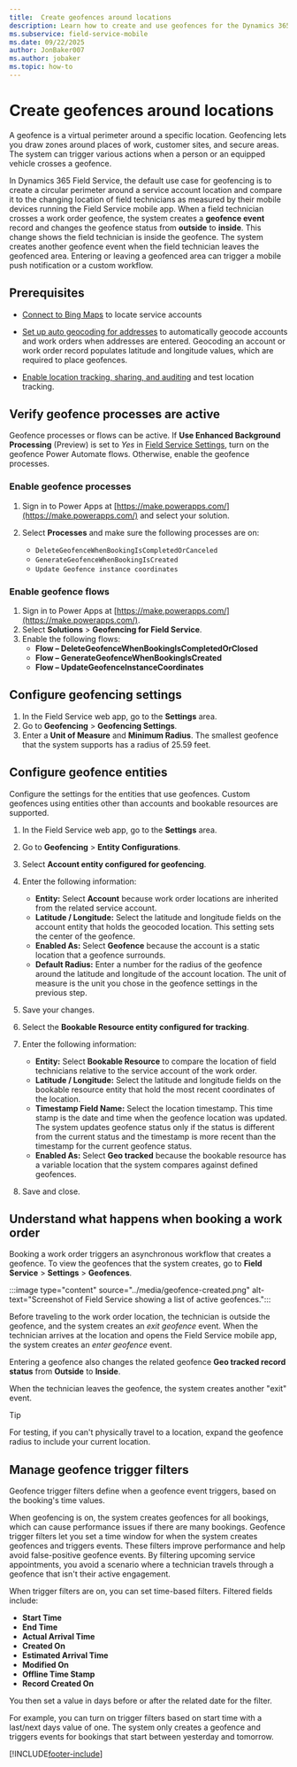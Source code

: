 ```yaml
---
title:  Create geofences around locations
description: Learn how to create and use geofences for the Dynamics 365 Field Service mobile app.
ms.subservice: field-service-mobile
ms.date: 09/22/2025
author: JonBaker007
ms.author: jobaker
ms.topic: how-to
---
```


# Create geofences around locations

A geofence is a virtual perimeter around a specific location. Geofencing lets you draw zones around places of work, customer sites, and secure areas. The system can trigger various actions when a person or an equipped vehicle crosses a geofence.

In Dynamics 365 Field Service, the default use case for geofencing is to create a circular perimeter around a service account location and compare it to the changing location of field technicians as measured by their mobile devices running the Field Service mobile app. When a field technician crosses a work order geofence, the system creates a **geofence event** record and changes the geofence status from **outside** to **inside**. This change shows the field technician is inside the geofence. The system creates another geofence event when the field technician leaves the geofenced area. Entering or leaving a geofenced area can trigger a mobile push notification or a custom workflow.

## Prerequisites

- [Connect to Bing Maps](../field-service-maps-address-locations.md#connect-to-maps) to locate service accounts

- [Set up auto geocoding for addresses](../turn-on-auto-geocoding.md) to automatically geocode accounts and work orders when addresses are entered. Geocoding an account or work order record populates latitude and longitude values, which are required to place geofences.

- [Enable location tracking, sharing, and auditing](track-technician-location.md) and test location tracking.

## Verify geofence processes are active

Geofence processes or flows can be active. If **Use Enhanced Background Processing** (Preview) is set to *Yes* in [Field Service Settings](../configure-default-settings.md#other-settings), turn on the geofence Power Automate flows. Otherwise, enable the geofence processes.

### Enable geofence processes

1. Sign in to Power Apps at [https://make.powerapps.com/](https://make.powerapps.com/) and select your solution.

1. Select **Processes** and make sure the following processes are on:

   - ```DeleteGeofenceWhenBookingIsCompletedOrCanceled```
   - ```GenerateGeofenceWhenBookingIsCreated```
   - ```Update Geofence instance coordinates```

### Enable geofence flows

1. Sign in to Power Apps at [https://make.powerapps.com/](https://make.powerapps.com/).
1. Select **Solutions** > **Geofencing for Field Service**.
1. Enable the following flows:
   - **Flow – DeleteGeofenceWhenBookingIsCompletedOrClosed**
   - **Flow – GenerateGeofenceWhenBookingIsCreated**
   - **Flow – UpdateGeofenceInstanceCoordinates**

## Configure geofencing settings

1. In the Field Service web app, go to the **Settings** area.
1. Go to **Geofencing** > **Geofencing Settings**.
1. Enter a **Unit of Measure** and **Minimum Radius**. The smallest geofence that the system supports has a radius of 25.59 feet.

## Configure geofence entities

Configure the settings for the entities that use geofences. Custom geofences using entities other than accounts and bookable resources are supported.

1. In the Field Service web app, go to the **Settings** area.
1. Go to **Geofencing** > **Entity Configurations**.
1. Select **Account entity configured for geofencing**.
1. Enter the following information:

   - **Entity:** Select **Account** because work order locations are inherited from the related service account.
   - **Latitude / Longitude:** Select the latitude and longitude fields on the account entity that holds the geocoded location. This setting sets the center of the geofence.
   - **Enabled As:** Select **Geofence** because the account is a static location that a geofence surrounds.
   - **Default Radius:** Enter a number for the radius of the geofence around the latitude and longitude of the account location. The unit of measure is the unit you chose in the geofence settings in the previous step.

1. Save your changes.
1. Select the **Bookable Resource entity configured for tracking**.
1. Enter the following information:

   - **Entity:** Select **Bookable Resource** to compare the location of field technicians relative to the service account of the work order.
   - **Latitude / Longitude:** Select the latitude and longitude fields on the bookable resource entity that hold the most recent coordinates of the location.
   - **Timestamp Field Name:** Select the location timestamp. This time stamp is the date and time when the geofence location was updated. The system updates geofence status only if the status is different from the current status and the timestamp is more recent than the timestamp for the current geofence status.
   - **Enabled As:** Select **Geo tracked** because the bookable resource has a variable location that the system compares against defined geofences.

1. Save and close.

## Understand what happens when booking a work order

Booking a work order triggers an asynchronous workflow that creates a geofence. To view the geofences that the system creates, go to **Field Service** > **Settings** > **Geofences**.

:::image type="content" source="../media/geofence-created.png" alt-text="Screenshot of Field Service showing a list of active geofences.":::

Before traveling to the work order location, the technician is outside the geofence, and the system creates an *exit geofence* event. When the technician arrives at the location and opens the Field Service mobile app, the system creates an *enter geofence* event.

Entering a geofence also changes the related geofence **Geo tracked record status** from **Outside** to **Inside**.

When the technician leaves the geofence, the system creates another "exit" event.

> [!TIP]
> For testing, if you can't physically travel to a location, expand the geofence radius to include your current location.

## Manage geofence trigger filters

Geofence trigger filters define when a geofence event triggers, based on the booking's time values.

When geofencing is on, the system creates geofences for all bookings, which can cause performance issues if there are many bookings. Geofence trigger filters let you set a time window for when the system creates geofences and triggers events. These filters improve performance and help avoid false-positive geofence events. By filtering upcoming service appointments, you avoid a scenario where a technician travels through a geofence that isn't their active engagement.

When trigger filters are on, you can set time-based filters. Filtered fields include:

- **Start Time**
- **End Time**
- **Actual Arrival Time**
- **Created On**
- **Estimated Arrival Time**
- **Modified On**
- **Offline Time Stamp**
- **Record Created On**

You then set a value in days before or after the related date for the filter.

For example, you can turn on trigger filters based on start time with a last/next days value of one. The system only creates a geofence and triggers events for bookings that start between yesterday and tomorrow.

[!INCLUDE[footer-include](../../includes/footer-banner.md)]
